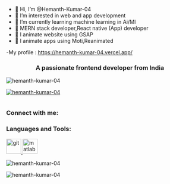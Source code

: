 - 👋 Hi, I’m @Hemanth-Kumar-04
- 👀 I’m interested in web and app development
- 🌱 I’m currently learning machine learning in Ai/Ml
- 🌱 MERN stack developer,React native (App) developer
- 👀 I animate website using GSAP
- 👀 I animate apps using Moti,Reanimated

-My profile : https://hemanth-kumar-04.vercel.app/



























<h3 align="center">A passionate frontend developer from India</h3>

<p align="left"> <img src="https://komarev.com/ghpvc/?username=hemanth-kumar-04&label=Profile%20views&color=0e75b6&style=flat" alt="hemanth-kumar-04" /> </p>

<p align="left"> <a href="https://github.com/ryo-ma/github-profile-trophy"><img src="https://github-profile-trophy.vercel.app/?username=hemanth-kumar-04" alt="hemanth-kumar-04" /></a> </p>

<p align="left"> <a href="https://twitter.com/" target="blank"><img src="https://img.shields.io/twitter/follow/?logo=twitter&style=for-the-badge" alt="" /></a> </p>

<h3 align="left">Connect with me:</h3>
<p align="left">
</p>

<h3 align="left">Languages and Tools:</h3>
<p align="left"> <a href="https://git-scm.com/" target="_blank" rel="noreferrer"> <img src="https://www.vectorlogo.zone/logos/git-scm/git-scm-icon.svg" alt="git" width="40" height="40"/> </a> <a href="https://www.mathworks.com/" target="_blank" rel="noreferrer"> <img src="https://upload.wikimedia.org/wikipedia/commons/2/21/Matlab_Logo.png" alt="matlab" width="40" height="40"/> </a> </p>

<p><img align="center" src="https://github-readme-stats.vercel.app/api/top-langs?username=hemanth-kumar-04&show_icons=true&locale=en&layout=compact" alt="hemanth-kumar-04" /></p>

<p><img align="center" src="https://github-readme-streak-stats.herokuapp.com/?user=hemanth-kumar-04&" alt="hemanth-kumar-04" /></p>



<!---
Hemanth-Kumar-04/Hemanth-Kumar-04 is a ✨ special ✨ repository because its `README.md` (this file) appears on your GitHub profile.
You can click the Preview link to take a look at your changes.
--->
